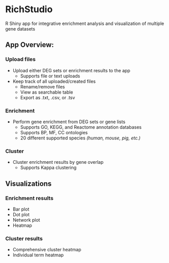 # RichStudio
R Shiny app for integrative enrichment analysis and visualization of multiple gene datasets

## App Overview:
### Upload files
- Upload either DEG sets or enrichment results to the app
  - Supports file or text uploads
- Keep track of all uploaded/created files
  - Rename/remove files
  - View as searchable table
  - Export as .txt, .csv, or .tsv
 
### Enrichment
- Perform gene enrichment from DEG sets or gene lists
  - Supports GO, KEGG, and Reactome annotation databases
  - Supports BP, MF, CC ontologies
  - 20 different supported species *(human, mouse, pig, etc.)*

### Cluster
- Cluster enrichment results by gene overlap
  - Supports Kappa clustering
 
## Visualizations
### Enrichment results
- Bar plot
- Dot plot
- Network plot
- Heatmap

### Cluster results
- Comprehensive cluster heatmap
- Individual term heatmap
